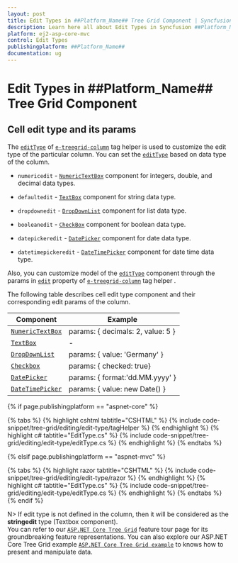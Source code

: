 ```yaml
---
layout: post
title: Edit Types in ##Platform_Name## Tree Grid Component | Syncfusion
description: Learn here all about Edit Types in Syncfusion ##Platform_Name## Tree Grid component of Syncfusion Essential JS 2 and more.
platform: ej2-asp-core-mvc
control: Edit Types
publishingplatform: ##Platform_Name##
documentation: ug
---
```



# Edit Types in ##Platform_Name## Tree Grid Component

## Cell edit type and its params

The [`editType`](https://help.syncfusion.com/cr/cref_files/aspnetcore-js2/Syncfusion.EJ2~Syncfusion.EJ2.TreeGrid.TreeGridColumn~EditType.html) of [`e-treegrid-column`](https://help.syncfusion.com/cr/cref_files/aspnetcore-js2/Syncfusion.EJ2~Syncfusion.EJ2.TreeGrid.TreeGridColumn.html) tag helper is used to customize the edit type of the particular column. You can set the [`editType`](https://help.syncfusion.com/cr/cref_files/aspnetcore-js2/Syncfusion.EJ2~Syncfusion.EJ2.TreeGrid.TreeGridColumn~EditType.html) based on data type of the column.

* `numericedit` - [`NumericTextBox`](../numerictextbox) component for integers, double, and decimal data types.

* `defaultedit` - [`TextBox`](../textbox) component for string data type.

* `dropdownedit` - [`DropDownList`](../drop-down-list) component for list data type.

* `booleanedit` - [`CheckBox`](../check-box) component for boolean data type.

* `datepickeredit` - [`DatePicker`](../datepicker) component for date data type.

* `datetimepickeredit` - [`DateTimePicker`](../datetimepicker) component for date time data type.

Also, you can customize model of the [`editType`](https://help.syncfusion.com/cr/cref_files/aspnetcore-js2/Syncfusion.EJ2~Syncfusion.EJ2.TreeGrid.TreeGridColumn~EditType.html) component through the params in [`edit`](https://help.syncfusion.com/cr/cref_files/aspnetcore-js2/Syncfusion.EJ2~Syncfusion.EJ2.TreeGrid.TreeGridColumn~Edit.html) property of [`e-treegrid-column`](https://help.syncfusion.com/cr/cref_files/aspnetcore-js2/Syncfusion.EJ2~Syncfusion.EJ2.TreeGrid.TreeGridColumn.html) tag helper .

The following table describes cell edit type component and their corresponding edit params of the column.

Component |Example
-----|-----
[`NumericTextBox`](../numerictextbox) | params: { decimals: 2, value: 5 }
[`TextBox`](../textbox) | -
[`DropDownList`](../drop-down-list) | params: { value: 'Germany' }
[`Checkbox`](../check-box) | params: { checked: true}
[`DatePicker`](../datepicker) | params: { format:'dd.MM.yyyy' }
[`DateTimePicker`](../datetimepicker) | params: { value: new Date() }

{% if page.publishingplatform == "aspnet-core" %}

{% tabs %}
{% highlight cshtml tabtitle="CSHTML" %}
{% include code-snippet/tree-grid/editing/edit-type/tagHelper %}
{% endhighlight %}
{% highlight c# tabtitle="EditType.cs" %}
{% include code-snippet/tree-grid/editing/edit-type/editType.cs %}
{% endhighlight %}
{% endtabs %}

{% elsif page.publishingplatform == "aspnet-mvc" %}

{% tabs %}
{% highlight razor tabtitle="CSHTML" %}
{% include code-snippet/tree-grid/editing/edit-type/razor %}
{% endhighlight %}
{% highlight c# tabtitle="EditType.cs" %}
{% include code-snippet/tree-grid/editing/edit-type/editType.cs %}
{% endhighlight %}
{% endtabs %}
{% endif %}



N> If edit type is not defined in the column, then it will be considered as the **stringedit** type (Textbox component).
<br/> You can refer to our  [`ASP.NET Core Tree Grid`](https://www.syncfusion.com/aspnet-core-ui-controls/tree-grid) feature tour page for its groundbreaking feature representations. You can also explore our ASP.NET Core Tree Grid example [`ASP.NET Core Tree Grid example`](https://ej2.syncfusion.com/aspnetcore/TreeGrid/Overview#/material) to knows how to present and manipulate data.